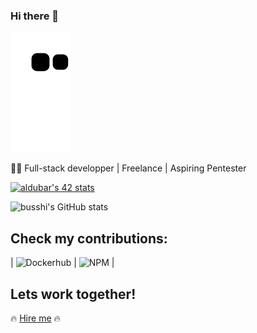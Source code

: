 ### Hi there 👋

![snake gif](https://github.com/SingularisArt/SingularisArt/blob/output/github-contribution-grid-snake.svg)

👨‍💻 Full-stack developper | Freelance | Aspiring Pentester

[![aldubar's 42 stats](https://badge42.vercel.app/api/v2/cl1p4dvqu002109k1x3fvx39n/stats?cursusId=21&coalitionId=48)](https://github.com/JaeSeoKim/badge42)

![busshi's GitHub stats](https://github-readme-stats.vercel.app/api?username=busshi&show_icons=true&theme=gruvbox)


Check my contributions:
---

| ![[Dockerhub](https://hub.docker.com/u/busshi)](https://img.icons8.com/fluency/48/null/docker.png) | ![[NPM](https://www.npmjs.com/search?q=busshi)](https://img.icons8.com/color/48/null/npm.png) |


Lets work together!
---
🔥 [Hire me](https://www.malt.fr/profile/alexandredubar) 🔥
